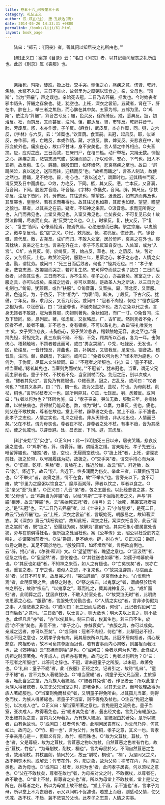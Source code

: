 ```yaml
---
title: 卷五十六_问丧第三十五
category: 礼记正义
author: 汉·郑玄(注), 唐·孔颖达(疏)
date: 2014-05-26 14:33:31 +0800
permalink: /books/Liji/61.html
layout: book_page
---
```


<p>　　<span class="q">陆曰：“郑云：‘《问丧》者，善其问以知居丧之礼所由也。’”</span>
</p><p>
　　[疏]正义曰：案郑《目录》云：“名曰《问丧》者，以其记善问居丧之礼所由也。此於《别录》属《丧服》也。</p><p>
　</p><p>
　　亲始死，鸡斯，徒跣，扱上衽，交手哭。恻怛之心，痛疾之意，伤肾、乾肝、焦肺，水浆不入口，三日不举火，故邻里为之糜粥以饮食之。<span class="q">亲，父母也。“鸡斯”，当为“笄纚”，声之误也。亲始死去冠，二日乃去笄纚，括发也。今时始丧者邪巾貊头，笄纚之存象也。徒，犹空也。上衽，深衣之裳前。五藏者，肾在下，肝在中，肺在上，举三者之焦伤，而心脾在其中矣。五家为邻，五邻为里。<span class="q">○</span>“鸡斯”，依注为“笄纚”，笄音古兮反；纚，色买反，徐所绮反。跣，悉典反。扱，初洽反。衽，而鸩反，又而甚反，注同。怛，都达反。肾，巿轸反。乾肝并音干。肺，芳废反。浆，本亦作漿，子羊反。{麻食}，武皮反，本亦作糜，同。粥，之六反，《字林》与六反，云：“淖糜也。”饮音荫。食音嗣。去冠，起吕反。耶，似嗟反，亦作邪。袹，亡瞎反，本或作貊。藏，才浪反。脾，婢支反。</span>夫悲哀在中，故形变於外也。痛疾在心，故口不甘味，身不安美也。<span class="q">言人情之中外相应。<span class="q">○</span>夫音扶。应，应对之应。</span>三日而敛，在床曰尸，在棺曰柩。动尸举柩，哭踊无数。恻怛之心，痛疾之意，悲哀志懑气盛，故袒而踊之，所以动体、安心、下气也。妇人不宜袒，故发胸、击心、爵踊，殷殷田田，如坏墙然，悲哀痛疾之至也。故曰：“辟踊哭泣，哀以送之，送形而往，迎精而反”也。<span class="q">“故袒而踊之”，言圣人制法，故使之然也。爵踊，足不绝地。辟，拊心也。“哀以送之”，谓葬时也。迎其精神而反，谓反哭及日中而虞也。<span class="q">○</span>敛，力艳反，下同。柩，其又反。懑，亡本反，又音满，范音闷，下同。殷殷并音隐。坏音怪，《字林》作襄攵，音同。辟，婢尺反，徐扶亦反，注及下皆同。拊，芳甫反。</span>其往送也，望望然，汲汲然，如有追而弗及也。其反哭也，皇皇然，若有求而弗得也。故其往送也如慕，其反也如疑。<span class="q">望望，瞻望之貌也。慕者，以其亲之在前。疑者，不知神之来否。<span class="q">○</span>汲音急。</span>求而无所得之也，入门而弗见也，上堂又弗见也，入室又弗见也。亡矣丧矣，不可复见已矣！故哭泣辟踊，尽哀而止矣。<span class="q">说“反哭”之义也。<span class="q">○</span>上，时掌反。复，扶又反，下“复反”、“复生”皆同。</span>心怅焉怆焉，惚焉忾焉，心绝志悲而已矣。祭之宗庙，以鬼飨之，徼幸复反也。<span class="q">说“虞”之义。<span class="q">○</span>怅，敕亮反。怆，初亮反。惚音忽。忾，徐音慨，苦代反。徼，古尧反。</span>成圹而归，不敢入处室，居於倚庐，哀亲之在外也。寝苫枕块，哀亲之在土也。<span class="q">言亲在外在土，孝子不忍反室自安也。入处室，或为“入宫”。<span class="q">○</span>圹，古晃反。倚，於绮反。苫，始占反，草也。枕，之荫反。块，苦对反，又苦怪反，土也。</span>故哭泣无时，服勤三年，思慕之心，孝子之志也，人情之实也。<span class="q">勤，谓忧劳。</span>或问曰：“死三日而后敛者，何也？”<span class="q">怪其迟也。</span>曰：“孝子亲死，悲哀志懑，故匍匐而哭之，若将复生然，安可得夺而敛之也？故曰：三日而后敛者，以俟其生也。三日而不生，亦不生矣。孝子之心，亦益衰矣。家室之计，衣服之具，亦可以成矣。亲戚之远者，亦可以至矣。是故圣人为之断决，以三日为之礼制也。”<span class="q">匍匐，犹颠蹶，或作“扶服”。<span class="q">○</span>匍音蒲，又音扶。匐，蒲北反，又音服。衰，色追反。为，于伪反，下注“相为”、“为亵”同。断决，丁段反，下古穴反。犹傎，丁年反。蹶，求月反，又音九月反。</span>或问曰：“冠者不肉袒，何也？”<span class="q">怪衣冠本之相为也。<span class="q">○</span>冠音官。</span>曰：“冠至尊也，不居肉袒之体也，故为之免以代之也。<span class="q">言身无饰者不敢冠，冠为亵尊服，肉袒则著免。免状如冠，而广一寸。<span class="q">○</span>免音问，注及下皆同。亵，息列反。著，张虑反，又张略反。广，古旷反。</span>然则秃者不免，亻区者不袒，跛者不踊，非不悲也，身有锢疾，不可以备礼也，故曰‘丧礼唯哀为主’矣。女子哭泣悲哀，击胸伤心，男子哭泣悲哀，稽颡触地无容，哀之至也。”<span class="q">将踊先袒，将袒先免，此三疾俱不踊、不袒、不免，顾其所以否者，各为一耳。击胸伤心，稽颡触地，不踊者若此而可。或曰“男女哭踊”。<span class="q">○</span>秃，吐禄反，无发也。亻区，於缕反，一音纡矩反，背曲也。跛，补祸反，又彼我反，足废也。锢音故。稽音启，注同。颡，桑朗反，下注同。</span>或问曰：“免者以何为也？”<span class="q">怪本所为施也。<span class="q">○</span>何为，于伪反，尽篇末文注皆同。</span>曰：“不冠者之所服也。《礼》曰：‘童子不緦，唯当室緦。’緦者其免也，当室则免而杖矣。”<span class="q">“不冠者”，犹未冠也。当室，谓无父兄而主家者也。童子不杖，不杖者不免，当室则杖而免。免冠之细，别以次成人也。“緦者其免也”，言免乃有緦服也。<span class="q">○</span>緦音思。冠之，古乱反。</span>或问曰：“杖者何也？”<span class="q">怪其义各异。</span>曰：“竹、桐一也。故为父苴杖，苴杖，竹也。为母削杖，削杖，桐也。”<span class="q">言所以杖者义一也，顾所用异耳。<span class="q">○</span>苴，七馀反。削，悉若反。</span>或问曰：“杖者以何为也？”<span class="q">怪所为施。</span>曰：“孝子丧亲，哭泣无数，服勤三年，身病体羸，以杖扶病也。<span class="q">言得杖乃能起也。数，或为“时”。<span class="q">○</span>羸，力垂反，劣也，疲也。</span>则父在不敢杖矣，尊者在故也。堂上不杖，辟尊者之处也。堂上不趋，示不遽也。此孝子之志也，人情之实也，礼义之经也。非从天降也，非从地出也，人情而已矣。”<span class="q">父在不杖，谓为母丧也。尊者在不杖，辟尊者之处不杖。有事不趋，皆为其感动，使之忧戚也。<span class="q">○</span>辟音避。处，昌虑反，下同。遽，其虑反。</span>
</p><p>
　　[疏]“亲始”至“实也”。<span class="q">○</span>正义曰：此一节明初死三日以来，居丧哭踊，悲哀疾痛之意也。<span class="q">○</span>“鸡斯”者，笄，谓骨笄。纚，谓縚发之缯。言亲始死，孝子先去冠，唯留笄纚也。“徒跣”者，徒，空也，无屦而空跣也。<span class="q">○</span>“扱上衽”者，上衽，谓深衣前衽，扱之於带，以号踊履践为妨，故扱之。<span class="q">○</span>“交手哭”者，谓交手拊心而为哭也。<span class="q">○</span>“伤肾、乾肝、焦肺”者，言肺在上，性近於燥，故云“焦”。肝近肺，故云“乾”。肾近下，故云“伤”。言近下，性多润而为伤矣。举此三者，五藏俱伤可知也。<span class="q">○</span>“不举火”者，哀痛之甚，情不在食，故“不举火”也。言旁亲以下，食不可废，故“邻里为之糜粥以饮食之”。糜厚而粥薄，薄者以饮之，厚者以食之。<span class="q">○</span>注“亲父”至“为里”。<span class="q">○</span>正义曰：凡云“亲”者，包之五服也。以此经悲哀之甚，故知“父母也”。云“鸡斯当为笄纚”者，以经“鸡斯”二字不当始死者之义，声与“笄纚”相涉，故云“笄纚”也。云“亲始死去冠”者，《檀弓》云：“始死，羔裘玄冠者易之。”是“去冠”也。云“二日乃去笄纚”者，以《士丧礼》云“小敛髻发”，是死二日，故云“乃去笄纚”也。云“上衽，深衣之裳前”者，言既始死，朝服易之，故知著深衣。案《深衣》篇云“续衽钩边”，故知此衽，深衣之衽。案深衣衽当旁，此云“深衣之裳前”者，既“扱之”，恐履践为妨，故解为“裳前”也。其实衽象小要属裳处皆狭，旁与在前俱得衽名，但所扱之处当衽也。案《公羊传》云，昭公以衽受於齐之唁礼，亦谓裳当前者也。<span class="q">○</span>注“爵踊，足不绝地。辟，拊心也”。<span class="q">○</span>正义曰：爵踊，似爵之跳也，其足不离於地也。“殷殷田田，如坏墙然”者，言将欲崩倒也。云“辟，拊心”者，《尔雅·释训》文。<span class="q">○</span>“望望然”者，瞻望之意也。<span class="q">○</span>“汲汲然”者，促急之情也。<span class="q">○</span>“皇皇然”者，意彷徨也。<span class="q">○</span>“其往送也如慕”者，如孺子啼慕於母也。<span class="q">○</span>“其反也如疑”者，不知神之来否，如人之有疑也。<span class="q">○</span>“亡矣丧矣”者，丧亦亡也。重言之者，丁宁之也。若似人之逃，不复来也。<span class="q">○</span>“故哭泣辟踊，尽哀而止矣”者，以其不可复见，故反哭之时，“哭泣辟踊”，尽哀而休止也。“心怅焉怆焉”者，此明反哭之后，虞祭之时也。<span class="q">○</span>“祭之宗庙，以鬼享之”者，谓虞祭於殡宫神之所在，故称“宗庙”。“以鬼享之”，尊而礼之，冀其魂神复反。也。“成圹而归”者，此明葬之后，犹居庐枕块，不敢入於室处也。<span class="q">○</span>“故哭泣无时”者，此明终丧思慕之心也。“服勤”者，言服处忧劳勤苦也。<span class="q">○</span>“人情之实也”者，言非诈伪假为之事，人情悲慕之实也。<span class="q">○</span>“或问曰：死三日而后敛者，何也”，此记者假设问“三日而后敛”之意也。“三日敛”者，以士言之，则大敛也；明大夫以上言之，则小敛也。此经凡言“亦”者，“亦”以俟其生。制三日者，俟其生也。若三日不生，於后“亦不生”矣也。非但不生，“孝子之心，亦益衰矣”。“衣服之具，亦可以成矣。亲戚之远者，亦可以至矣”。<span class="q">○</span>“或问曰：冠者不肉袒，何也”者，此解冠必不袒，袒必不冠之意也，又明孝子身有病，阙其居丧所以礼矣。此冠不居肉袒者，谓心既悲哀，肉袒形亵，故不可亵其尊服而冠也，若有吉事而内心肃敬，则虽袒而著冠也，故《郊特牲》云“君袒而割牲”是也。<span class="q">○</span>“或问曰：免者以何为也”者，此怪成人肉袒之时须著免。今非成人，肉袒亦有著免，故问之云：免者以何所为？<span class="q">○</span>“曰：不冠者之所服也”，此答问之辞也。不冠，谓未冠童子之所服，以未冠，故著免也。<span class="q">○</span>“礼曰：童子不緦”者，此《丧服》正经之文，记者引之，故称“礼曰”。“童子不緦”者，言不为族人著緦服也。<span class="q">○</span>“唯当室緦”者，谓童子无父兄当室，主於家事，唯此当室之童，乃为族人著緦服。<span class="q">○</span>“緦者其免也”者，作记者云：所以此童子为族人得著緦者，以其无父兄当室之时，即著免也。以其无父兄，而可依理故得为族人著緦服也。<span class="q">○</span>“当室则免而杖矣”者，又明童子得免所由。以其孤儿当室，则得免而杖，为族人得著緦也。若童子不当室，则不得免及杖也。<span class="q">○</span>注云“免冠之细别，以次成人也”。<span class="q">○</span>正义曰：解当室所著之意也。言免是冠之流例也。童子当室，亚次成人，故得著免也。云“緦者其免也”者，叠出经文也，言免乃有緦服也。郑出緦其免之意，言内为父母著免，乃有族人緦服。言緦服由於著免，是所以緦者，由有免故也。<span class="q">○</span>“或问曰：杖者何也”者，此明问居丧有杖，为父母乃异，何意如此，故问之。<span class="q">○</span>“竹、桐一也”，言为父竹，为母桐，孝子之意，其义一也。言孝子奉亲用心是一，但取义有异，故竹、桐而殊也。<span class="q">○</span>“故为父苴杖，苴杖，竹也”者，父是尊极，故为之苴杖。言苴恶之物以为杖，自然苴恶之色唯有竹也，故云“苴杖，竹也”。“为母削杖，削杖，桐也”，言为母屈於父，不同自然苴恶之色也，故用削杖。其杖虽削，情同於父，故云“削杖，桐也”。“桐”，为是同父之义，故不用馀木也。或解云：竹节在外，外，阳之象，故为父矣；桐节在内，内，阴之类也，故为母也。<span class="q">○</span>“或问曰：杖者，以何为也”者，此问孝子居丧，何以须杖之意也。<span class="q">○</span>“父在不敢杖矣，尊者在故也”者，为母亲对父之时，不敢据杖，以尊者在，故不敢也。<span class="q">○</span>“堂上不杖，辟尊者之处也”者，所以为母堂上不敢杖者，堂上是父之所在，辟尊者之处，所以为母堂上故不杖也。“堂上不趋，示不遽也”者，言孝子为母，所以堂上不为丧趋者，示父以间暇不促遽也。若堂上而趋，则感动父情，使父忧戚，故不杖、不趋，冀不悲哀於父也。此孝子之志意，人情之实事。 
　 </p>
<div align="left">
</div>